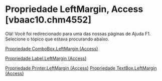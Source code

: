 
# Propriedade LeftMargin, Access [vbaac10.chm4552]

Olá! Você foi redirecionado para uma das nossas páginas de Ajuda F1. Selecione o tópico que estava procurando abaixo.

[Propriedade ComboBox.LeftMargin (Access)](http://msdn.microsoft.com/library/b478bd94-b36b-b100-f0a0-10040af55b9d%28Office.15%29.aspx)

[Propriedade Label.LeftMargin (Access)](http://msdn.microsoft.com/library/7eca4de7-fad8-19f5-c3d2-115cd617755d%28Office.15%29.aspx)

[Propriedade Printer.LeftMargin (Access)](http://msdn.microsoft.com/library/60c43199-1d31-35f5-67fc-344baac19cde%28Office.15%29.aspx)
[Propriedade TextBox.LeftMargin (Access)](http://msdn.microsoft.com/library/9c5b798b-4afe-85be-aa06-eeff98888850%28Office.15%29.aspx)
